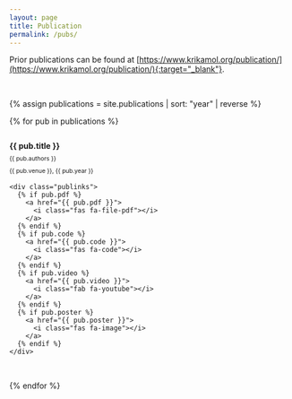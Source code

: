 ```yaml
---
layout: page
title: Publication
permalink: /pubs/
---
```


<style>
.pubitem {
  margin: 2em 0;
  line-height: 1em;
}

.pubtitle {
  margin-bottom: 0.5em;
  line-height: 1.2em;
  font-weight: bold;
}

.pubauthors,
.pubinfo {
  font-size: 75%;
  margin-bottom: 0.75em;
}
</style>

Prior publications can be found at [https://www.krikamol.org/publication/](https://www.krikamol.org/publication/){:target="_blank"}.

<br>


{% assign publications = site.publications | sort: "year" | reverse %}

{% for pub in publications %}
  <div class="pubitem">
    <div class="pubtitle">
      {{ pub.title }}
    </div>
    <div class="pubauthors">{{ pub.authors }}</div>
    <div class="pubinfo">{{ pub.venue }}, {{ pub.year }}</div>
    
    <div class="publinks">
      {% if pub.pdf %}
        <a href="{{ pub.pdf }}">
          <i class="fas fa-file-pdf"></i>
        </a>
      {% endif %}
      {% if pub.code %}
        <a href="{{ pub.code }}">
          <i class="fas fa-code"></i>
        </a>
      {% endif %}
      {% if pub.video %}
        <a href="{{ pub.video }}">
          <i class="fab fa-youtube"></i>
        </a>
      {% endif %}
      {% if pub.poster %}
        <a href="{{ pub.poster }}">
          <i class="fas fa-image"></i>
        </a>
      {% endif %}
    </div>
  </div>
  <br>
{% endfor %}
